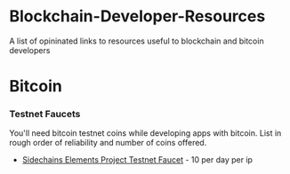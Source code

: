 # Blockchain-Developer-Resources

A list of opininated links to resources useful to blockchain and bitcoin developers

# Bitcoin

### Testnet Faucets
  You'll need bitcoin testnet coins while developing apps with bitcoin. List in rough order of reliability and number of coins offered.
  * [Sidechains Elements Project Testnet Faucet](https://testnet-faucet.elementsproject.org) - 10 per day per ip
